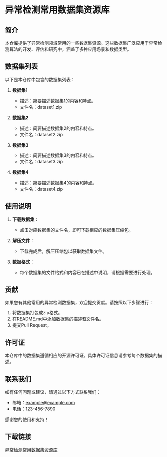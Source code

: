 # 异常检测常用数据集资源库

## 简介

本仓库提供了异常检测领域常用的一些数据集资源。这些数据集广泛应用于异常检测算法的开发、评估和研究中，涵盖了多种应用场景和数据类型。

## 数据集列表

以下是本仓库中包含的数据集列表：

1. **数据集1**
   - 描述：简要描述数据集1的内容和特点。
   - 文件名：dataset1.zip

2. **数据集2**
   - 描述：简要描述数据集2的内容和特点。
   - 文件名：dataset2.zip

3. **数据集3**
   - 描述：简要描述数据集3的内容和特点。
   - 文件名：dataset3.zip

4. **数据集4**
   - 描述：简要描述数据集4的内容和特点。
   - 文件名：dataset4.zip

## 使用说明

1. **下载数据集**：
   - 点击对应数据集的文件名，即可下载相应的数据集压缩包。

2. **解压文件**：
   - 下载完成后，解压压缩包以获取数据集文件。

3. **数据格式**：
   - 每个数据集的文件格式和内容已在描述中说明，请根据需要进行处理。

## 贡献

如果您有其他常用的异常检测数据集，欢迎提交贡献。请按照以下步骤进行：

1. 将数据集打包成zip格式。
2. 在README.md中添加数据集的描述和文件名。
3. 提交Pull Request。

## 许可证

本仓库中的数据集遵循相应的开源许可证。具体许可证信息请参考每个数据集的描述。

## 联系我们

如有任何问题或建议，请通过以下方式联系我们：

- 邮箱：example@example.com
- 电话：123-456-7890

感谢您的使用和支持！

## 下载链接

[异常检测常用数据集资源库](https://pan.quark.cn/s/199c1c153c39)